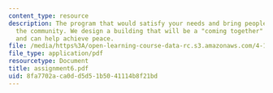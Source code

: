 ```yaml
---
content_type: resource
description: The program that would satisfy your needs and bring people together in
  the community. We design a building that will be a "coming together" celebration
  and can help achieve peace.
file: /media/https%3A/open-learning-course-data-rc.s3.amazonaws.com/4-125a-architecture-studio-building-in-landscapes-fall-2005/8fa7702aca0dd5d51b5041114b8f21bd_assignment6.pdf
file_type: application/pdf
resourcetype: Document
title: assignment6.pdf
uid: 8fa7702a-ca0d-d5d5-1b50-41114b8f21bd
---
```

